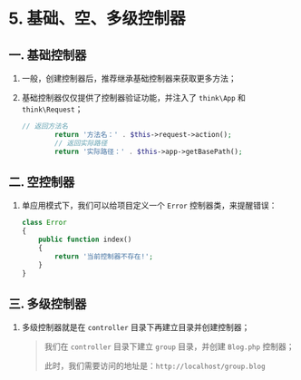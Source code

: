 # 5. 基础、空、多级控制器

## 一. 基础控制器

1. 一般，创建控制器后，推荐继承基础控制器来获取更多方法；

2. 基础控制器仅仅提供了控制器验证功能，并注入了 `think\App` 和 `think\Request`；

   ```php
   // 返回方法名
           return '方法名：' . $this->request->action();
           // 返回实际路径
           return '实际路径：' . $this->app->getBasePath();
   ```

## 二. 空控制器

1. 单应用模式下，我们可以给项目定义一个 `Error` 控制器类，来提醒错误：

   ```php
   class Error
   {
       public function index()
       {
           return '当前控制器不存在!';
       }
   }
   ```

## 三. 多级控制器

1. 多级控制器就是在 `controller` 目录下再建立目录并创建控制器；

   > 我们在 `controller` 目录下建立 `group` 目录，并创建 `Blog.php` 控制器；
   >
   > 此时，我们需要访问的地址是：`http://localhost/group.blog`